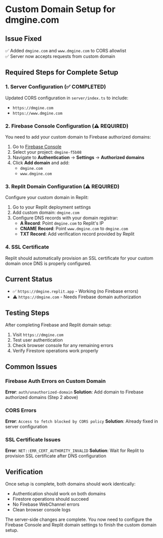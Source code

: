 # Custom Domain Setup for dmgine.com

## Issue Fixed
✅ Added `dmgine.com` and `www.dmgine.com` to CORS allowlist  
✅ Server now accepts requests from custom domain  

## Required Steps for Complete Setup

### 1. Server Configuration (✅ COMPLETED)
Updated CORS configuration in `server/index.ts` to include:
- `https://dmgine.com`
- `https://www.dmgine.com`

### 2. Firebase Console Configuration (⚠️ REQUIRED)
You need to add your custom domain to Firebase authorized domains:

1. Go to [Firebase Console](https://console.firebase.google.com)
2. Select your project: `dmgine-f5b08`
3. Navigate to **Authentication** → **Settings** → **Authorized domains**
4. Click **Add domain** and add:
   - `dmgine.com`
   - `www.dmgine.com`

### 3. Replit Domain Configuration (⚠️ REQUIRED)
Configure your custom domain in Replit:

1. Go to your Replit deployment settings
2. Add custom domain: `dmgine.com`
3. Configure DNS records with your domain registrar:
   - **A Record**: Point `dmgine.com` to Replit's IP
   - **CNAME Record**: Point `www.dmgine.com` to `dmgine.com`
   - **TXT Record**: Add verification record provided by Replit

### 4. SSL Certificate
Replit should automatically provision an SSL certificate for your custom domain once DNS is properly configured.

## Current Status
- ✅ `https://dmgine.replit.app` - Working (no Firebase errors)
- ⚠️ `https://dmgine.com` - Needs Firebase domain authorization

## Testing Steps
After completing Firebase and Replit domain setup:

1. Visit `https://dmgine.com`
2. Test user authentication
3. Check browser console for any remaining errors
4. Verify Firestore operations work properly

## Common Issues

### Firebase Auth Errors on Custom Domain
**Error**: `auth/unauthorized-domain`
**Solution**: Add domain to Firebase authorized domains (Step 2 above)

### CORS Errors
**Error**: `Access to fetch blocked by CORS policy`
**Solution**: Already fixed in server configuration

### SSL Certificate Issues
**Error**: `NET::ERR_CERT_AUTHORITY_INVALID`
**Solution**: Wait for Replit to provision SSL certificate after DNS configuration

## Verification
Once setup is complete, both domains should work identically:
- Authentication should work on both domains
- Firestore operations should succeed
- No Firebase WebChannel errors
- Clean browser console logs

The server-side changes are complete. You now need to configure the Firebase Console and Replit domain settings to finish the custom domain setup.